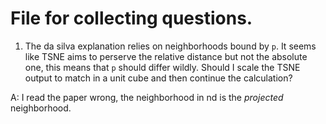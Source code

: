 # File for collecting questions.

1. The da silva explanation relies on neighborhoods bound by `p`. It seems like TSNE aims to perserve the
relative distance but not the absolute one, this means that `p` should differ wildly. Should I scale the TSNE
output to match in a unit cube and then continue the calculation?

A: I read the paper wrong, the neighborhood in nd is the _projected_ neighborhood.